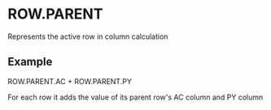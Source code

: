 # ROW.PARENT

Represents the active row in column calculation

## Example

ROW.PARENT.AC + ROW.PARENT.PY

For each row it adds the value of its parent row's AC column and PY column
